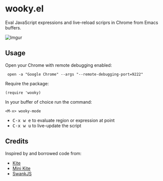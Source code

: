 wooky.el
========

Eval JavaScript expressions and live-reload scriprs in Chrome from
Emacs buffers.

![Imgur](http://i.imgur.com/uMJNFjE.png)

## Usage

Open your Chrome with remote debugging enabled:

     open -a "Google Chrome" --args "--remote-debugging-port=9222"

Require the package:

    (require 'wooky)

In your buffer of choice run the command:

    <M-x> wooky-mode

 * <kbd>C-x w e</kbd> to evaluate region or expression at point
 * <kbd>C-x w u</kbd> to live-update the script

## Credits

Inspired by and borrowed code from:

 * [Kite](https://github.com/jscheid/kite)
 * [Mini Kite](https://github.com/tungd/kite-mini.el)
 * [SwankJS](https://github.com/swank-js/swank-js)

